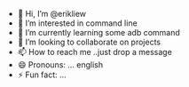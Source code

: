 - 👋 Hi, I’m @erikliew
- 👀 I’m interested in command line
- 🌱 I’m currently learning some adb command
- 💞️ I’m looking to collaborate on projects
- 📫 How to reach me ..just drop a message 
- 😄 Pronouns: ... english
- ⚡ Fun fact: ...

<!---
erikliew/erikliew is a ✨ special ✨ repository because its `README.md` (this file) appears on your GitHub profile.
You can click the Preview link to take a look at your changes.
--->
